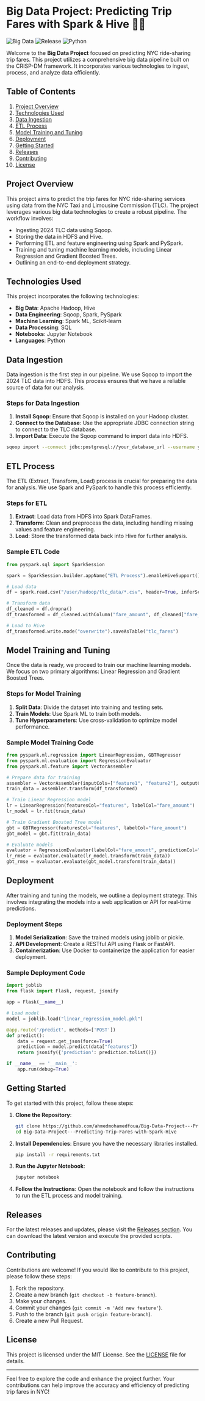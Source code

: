 # Big Data Project: Predicting Trip Fares with Spark & Hive 🚖✨

![Big Data](https://img.shields.io/badge/Big--Data-Project-blue?style=for-the-badge&logo=apache-spark) ![Release](https://img.shields.io/badge/Release-v1.0-orange?style=for-the-badge) ![Python](https://img.shields.io/badge/Python-3.8-yellow?style=for-the-badge)

Welcome to the **Big Data Project** focused on predicting NYC ride-sharing trip fares. This project utilizes a comprehensive big data pipeline built on the CRISP-DM framework. It incorporates various technologies to ingest, process, and analyze data efficiently.

## Table of Contents

1. [Project Overview](#project-overview)
2. [Technologies Used](#technologies-used)
3. [Data Ingestion](#data-ingestion)
4. [ETL Process](#etl-process)
5. [Model Training and Tuning](#model-training-and-tuning)
6. [Deployment](#deployment)
7. [Getting Started](#getting-started)
8. [Releases](#releases)
9. [Contributing](#contributing)
10. [License](#license)

## Project Overview

This project aims to predict the trip fares for NYC ride-sharing services using data from the NYC Taxi and Limousine Commission (TLC). The project leverages various big data technologies to create a robust pipeline. The workflow involves:

- Ingesting 2024 TLC data using Sqoop.
- Storing the data in HDFS and Hive.
- Performing ETL and feature engineering using Spark and PySpark.
- Training and tuning machine learning models, including Linear Regression and Gradient Boosted Trees.
- Outlining an end-to-end deployment strategy.

## Technologies Used

This project incorporates the following technologies:

- **Big Data**: Apache Hadoop, Hive
- **Data Engineering**: Sqoop, Spark, PySpark
- **Machine Learning**: Spark ML, Scikit-learn
- **Data Processing**: SQL
- **Notebooks**: Jupyter Notebook
- **Languages**: Python

## Data Ingestion

Data ingestion is the first step in our pipeline. We use Sqoop to import the 2024 TLC data into HDFS. This process ensures that we have a reliable source of data for our analysis.

### Steps for Data Ingestion

1. **Install Sqoop**: Ensure that Sqoop is installed on your Hadoop cluster.
2. **Connect to the Database**: Use the appropriate JDBC connection string to connect to the TLC database.
3. **Import Data**: Execute the Sqoop command to import data into HDFS.

```bash
sqoop import --connect jdbc:postgresql://your_database_url --username your_username --password your_password --table your_table_name --target-dir /user/hadoop/tlc_data
```

## ETL Process

The ETL (Extract, Transform, Load) process is crucial for preparing the data for analysis. We use Spark and PySpark to handle this process efficiently.

### Steps for ETL

1. **Extract**: Load data from HDFS into Spark DataFrames.
2. **Transform**: Clean and preprocess the data, including handling missing values and feature engineering.
3. **Load**: Store the transformed data back into Hive for further analysis.

### Sample ETL Code

```python
from pyspark.sql import SparkSession

spark = SparkSession.builder.appName("ETL Process").enableHiveSupport().getOrCreate()

# Load data
df = spark.read.csv("/user/hadoop/tlc_data/*.csv", header=True, inferSchema=True)

# Transform data
df_cleaned = df.dropna()
df_transformed = df_cleaned.withColumn("fare_amount", df_cleaned["fare_amount"].cast("float"))

# Load to Hive
df_transformed.write.mode("overwrite").saveAsTable("tlc_fares")
```

## Model Training and Tuning

Once the data is ready, we proceed to train our machine learning models. We focus on two primary algorithms: Linear Regression and Gradient Boosted Trees.

### Steps for Model Training

1. **Split Data**: Divide the dataset into training and testing sets.
2. **Train Models**: Use Spark ML to train both models.
3. **Tune Hyperparameters**: Use cross-validation to optimize model performance.

### Sample Model Training Code

```python
from pyspark.ml.regression import LinearRegression, GBTRegressor
from pyspark.ml.evaluation import RegressionEvaluator
from pyspark.ml.feature import VectorAssembler

# Prepare data for training
assembler = VectorAssembler(inputCols=["feature1", "feature2"], outputCol="features")
train_data = assembler.transform(df_transformed)

# Train Linear Regression model
lr = LinearRegression(featuresCol="features", labelCol="fare_amount")
lr_model = lr.fit(train_data)

# Train Gradient Boosted Tree model
gbt = GBTRegressor(featuresCol="features", labelCol="fare_amount")
gbt_model = gbt.fit(train_data)

# Evaluate models
evaluator = RegressionEvaluator(labelCol="fare_amount", predictionCol="prediction", metricName="rmse")
lr_rmse = evaluator.evaluate(lr_model.transform(train_data))
gbt_rmse = evaluator.evaluate(gbt_model.transform(train_data))
```

## Deployment

After training and tuning the models, we outline a deployment strategy. This involves integrating the models into a web application or API for real-time predictions.

### Deployment Steps

1. **Model Serialization**: Save the trained models using joblib or pickle.
2. **API Development**: Create a RESTful API using Flask or FastAPI.
3. **Containerization**: Use Docker to containerize the application for easier deployment.

### Sample Deployment Code

```python
import joblib
from flask import Flask, request, jsonify

app = Flask(__name__)

# Load model
model = joblib.load("linear_regression_model.pkl")

@app.route('/predict', methods=['POST'])
def predict():
    data = request.get_json(force=True)
    prediction = model.predict(data["features"])
    return jsonify({'prediction': prediction.tolist()})

if __name__ == '__main__':
    app.run(debug=True)
```

## Getting Started

To get started with this project, follow these steps:

1. **Clone the Repository**: 
   ```bash
   git clone https://github.com/ahmedmohamedfoua/Big-Data-Project---Predicting-Trip-Fares-with-Spark-Hive.git
   cd Big-Data-Project---Predicting-Trip-Fares-with-Spark-Hive
   ```

2. **Install Dependencies**: Ensure you have the necessary libraries installed.
   ```bash
   pip install -r requirements.txt
   ```

3. **Run the Jupyter Notebook**: 
   ```bash
   jupyter notebook
   ```

4. **Follow the Instructions**: Open the notebook and follow the instructions to run the ETL process and model training.

## Releases

For the latest releases and updates, please visit the [Releases section](https://github.com/ahmedmohamedfoua/Big-Data-Project---Predicting-Trip-Fares-with-Spark-Hive/releases). You can download the latest version and execute the provided scripts.

## Contributing

Contributions are welcome! If you would like to contribute to this project, please follow these steps:

1. Fork the repository.
2. Create a new branch (`git checkout -b feature-branch`).
3. Make your changes.
4. Commit your changes (`git commit -m 'Add new feature'`).
5. Push to the branch (`git push origin feature-branch`).
6. Create a new Pull Request.

## License

This project is licensed under the MIT License. See the [LICENSE](LICENSE) file for details.

---

Feel free to explore the code and enhance the project further. Your contributions can help improve the accuracy and efficiency of predicting trip fares in NYC!